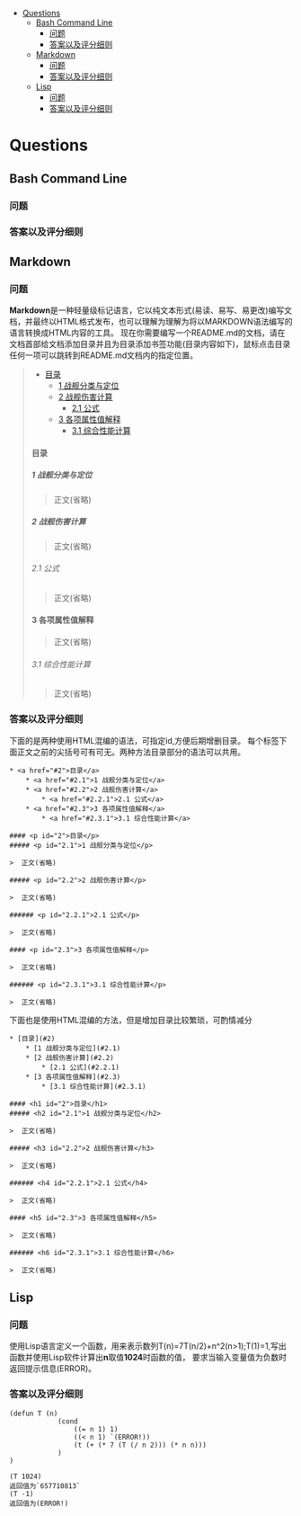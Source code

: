 * <a href="#1">Questions</a>
    * <a href="#1.1">Bash Command Line</a>
        * <a href="#1.1.1">问题</a>
        * <a href="#1.1.2">答案以及评分细则</a>
    * <a href="#1.2">Markdown</a>
        * <a href="#1.2.1">问题</a>
        * <a href="#1.2.2">答案以及评分细则</a>
    * <a href="#1.3">Lisp</a>
        * <a href="#1.3.1">问题</a>
        * <a href="#1.3.2">答案以及评分细则</a>

# <p id="1">Questions</p>

## <p id="1.1">Bash Command Line</p>

### <p id="1.1.1">问题</p>

### <p id="1.1.2">答案以及评分细则</p>

## <p id="1.2">Markdown</p>
### <p id="1.2.1">问题</p>

**Markdown**是一种轻量级标记语言，它以纯文本形式(易读、易写、易更改)编写文档，并最终以HTML格式发布，也可以理解为理解为将以MARKDOWN语法编写的语言转换成HTML内容的工具。
现在你需要编写一个README.md的文档，请在文档首部给文档添加目录并且为目录添加书签功能(目录内容如下)，鼠标点击目录任何一项可以跳转到README.md文档内的指定位置。

> * <a href="#2">目录</a>
>     * <a href="#2.1">1 战舰分类与定位</a>
>     * <a href="#2.2">2 战舰伤害计算</a>
>         * <a href="#2.2.1">2.1 公式</a>
>     * <a href="#2.3">3 各项属性值解释</a>
>         * <a href="#2.3.1">3.1 综合性能计算</a>
> 
> #### <p id="2">目录</p>
> ##### <p id="2.1">1 战舰分类与定位</p>
> 
>>  正文(省略)
> 
> ##### <p id="2.2">2 战舰伤害计算</p>
> 
>>  正文(省略)
> 
> ###### <p id="2.2.1">2.1 公式</p>
> 
>>  正文(省略)
> 
> #### <p id="2.3">3 各项属性值解释</p>
> 
>>  正文(省略)
> 
> ###### <p id="2.3.1">3.1 综合性能计算</p>
> 
>>  正文(省略)

### <p id="1.2,2">答案以及评分细则</p>

下面的是两种使用HTML混编的语法，可指定id,方便后期增删目录。
每个标签下面正文之前的尖括号可有可无。两种方法目录部分的语法可以共用。

    * <a href="#2">目录</a>
        * <a href="#2.1">1 战舰分类与定位</a>
        * <a href="#2.2">2 战舰伤害计算</a>
            * <a href="#2.2.1">2.1 公式</a>
        * <a href="#2.3">3 各项属性值解释</a>
            * <a href="#2.3.1">3.1 综合性能计算</a>
     
    #### <p id="2">目录</p>
    ##### <p id="2.1">1 战舰分类与定位</p>
     
    >  正文(省略)
     
    ##### <p id="2.2">2 战舰伤害计算</p>
     
    >  正文(省略)
     
    ###### <p id="2.2.1">2.1 公式</p>
     
    >  正文(省略)
     
    #### <p id="2.3">3 各项属性值解释</p>
     
    >  正文(省略)
     
    ###### <p id="2.3.1">3.1 综合性能计算</p>
     
    >  正文(省略)

下面也是使用HTML混编的方法，但是增加目录比较繁琐，可酌情减分

    * [目录](#2)
        * [1 战舰分类与定位](#2.1)
        * [2 战舰伤害计算](#2.2)
            * [2.1 公式](#2.2.1)
        * [3 各项属性值解释](#2.3)
            * [3.1 综合性能计算](#2.3.1)

    #### <h1 id="2">目录</h1>
    ##### <h2 id="2.1">1 战舰分类与定位</h2>
     
    >  正文(省略)
     
    ##### <h3 id="2.2">2 战舰伤害计算</h3>
     
    >  正文(省略)
     
    ###### <h4 id="2.2.1">2.1 公式</h4>
     
    >  正文(省略)
     
    #### <h5 id="2.3">3 各项属性值解释</h5>
     
    >  正文(省略)
     
    ###### <h6 id="2.3.1">3.1 综合性能计算</h6>
     
    >  正文(省略)

## <p id="1.3">Lisp</p>
### <p id="1.3.1">问题</p>

使用Lisp语言定义一个函数，用来表示数列T(n)=7T(n/2)+n^2(n>1);T(1)=1,写出函数并使用Lisp软件计算出**n**取值**1024**时函数的值，
要求当输入变量值为负数时返回提示信息(ERROR)。


### <p id="1.3.2">答案以及评分细则</p>

    (defun T (n)
                (cond
                    ((= n 1) 1)
                    ((< n 1) `(ERROR!))
                    (t (+ (* 7 (T (/ n 2))) (* n n)))
                )
    )

    (T 1024)
    返回值为`657710813`
    (T -1)
    返回值为(ERROR!)
